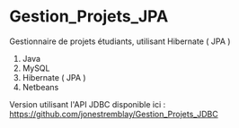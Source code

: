 # Gestion_Projets_JPA
Gestionnaire de projets étudiants, utilisant Hibernate ( JPA ) 
1. Java
2. MySQL
3. Hibernate ( JPA )
4. Netbeans

Version utilisant l'API JDBC disponible ici : https://github.com/jonestremblay/Gestion_Projets_JDBC

